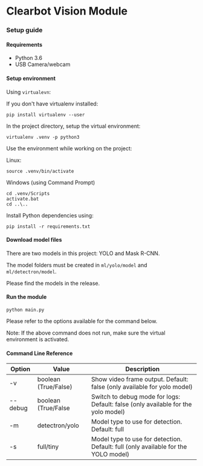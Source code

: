 # Clearbot Vision Module

### Setup guide

#### Requirements

- Python 3.6
- USB Camera/webcam

#### Setup environment

Using `virtualevn`:

If you don't have virtualenv installed:

```shell
pip install virtualenv --user
```

In the project directory, setup the virtual environment:

```shell
virtualenv .venv -p python3
```

Use the environment while working on the project:

Linux:

```shell
source .venv/bin/activate
```

Windows (using Command Prompt)

```shell
cd .venv/Scripts
activate.bat
cd ..\..
```

Install Python dependencies using:

```shell
pip install -r requirements.txt
```

#### Download model files

There are two models in this project: YOLO and Mask R-CNN.

The model folders must be created in `ml/yolo/model` and `ml/detectron/model`.

Please find the models in the release.

#### Run the module

```shell
python main.py
```

Please refer to the options available for the command below.

Note: If the above command does not run, make sure the virtual environment is activated.

#### Command Line Reference

| Option  | Value                | Description                                                                        |
| ------- | -------------------- | ---------------------------------------------------------------------------------- |
| -v      | boolean (True/False) | Show video frame output. Default: false (only available for yolo model)            |
| --debug | boolean (True/False  | Switch to debug mode for logs: Default: false (only available for the yolo model)  |
| -m      | detectron/yolo       | Model type to use for detection. Default: full                                     |
| -s      | full/tiny            | Model type to use for detection. Default: full (only available for the YOLO model) |
